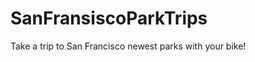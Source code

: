 SanFransiscoParkTrips
=====================

Take a trip to San Francisco newest parks with your bike!
